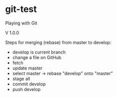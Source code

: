 # git-test
Playing with Git

V 1.0.0

Steps for merging (rebase) from master to develop:
 - develop is current branch
 - change a file on GitHub
 - fetch
 - update master
 - select master -> rebase "develop" onto "master"
 - stage all
 - commit develop
 - push develop
